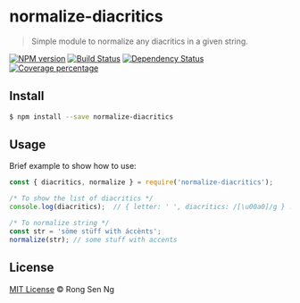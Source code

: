 # normalize-diacritics

> Simple module to normalize any diacritics in a given string. 

[![NPM version][npm-image]][npm-url]
[![Build Status][travis-image]][travis-url]
[![Dependency Status][daviddm-image]][daviddm-url]
[![Coverage percentage][coveralls-image]][coveralls-url]

## Install

```sh
$ npm install --save normalize-diacritics
```

## Usage

Brief example to show how to use:

```js
const { diacritics, normalize } = require('normalize-diacritics');

/* To show the list of diacritics */
console.log(diacritics);  // { letter: ' ', diacritics: /[\u00a0]/g } ...

/* To normalize string */
const str = 'söme stüff with áccènts';
normalize(str); // some stuff with accents
```

## License

[MIT License](http://motss.mit-license.org/) © Rong Sen Ng


[npm-image]: https://badge.fury.io/js/normalize-diacritics.svg
[npm-url]: https://npmjs.org/package/normalize-diacritics
[travis-image]: https://travis-ci.org/motss/normalize-diacritics.svg?branch=master
[travis-url]: https://travis-ci.org/motss/normalize-diacritics
[daviddm-image]: https://david-dm.org/motss/normalize-diacritics.svg?theme=shields.io
[daviddm-url]: https://david-dm.org/motss/normalize-diacritics
[coveralls-image]: https://coveralls.io/repos/github/motss/normalize-diacritics/badge.svg
[coveralls-url]: https://coveralls.io/github/motss/normalize-diacritics
